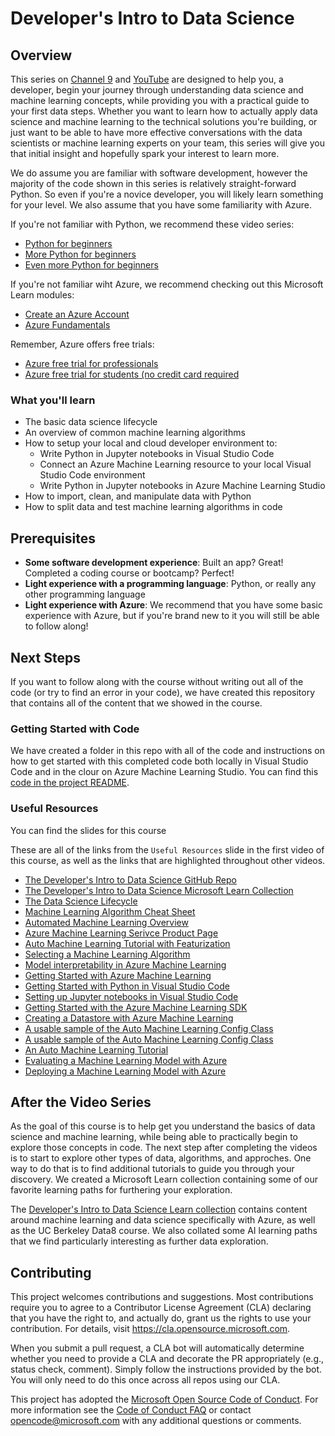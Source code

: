 # Developer's Intro to Data Science

## Overview

This series on [Channel 9](https://channel9.msdn.com/Series/Dev-Intro-to-Data-Science) and [YouTube](https://www.youtube.com/playlist?list=PLlrxD0HtieHjDop2DtiCmwTTcrlwKAVHE) are designed to help you, a developer, begin your journey through understanding data science and machine learning concepts, while providing you with a practical guide to your first data steps. Whether you want to learn how to actually apply data science and machine learning to the technical solutions you're building, or just want to be able to have more effective conversations with the data scientists or machine learning experts on your team, this series will give you that initial insight and hopefully spark your interest to learn more.

We do assume you are familiar with software development, however the majority of the code shown in this series is relatively straight-forward Python. So even if you're a novice developer, you will likely learn something for your level. We also assume that you have some familiarity with Azure. 

If you're not familiar with Python, we recommend these video series:
- [Python for beginners](https://aka.ms/pythonbeginnerseries)
- [More Python for beginners](https://aka.ms/morepython)
- [Even more Python for beginners](https://aka.ms/evenmorepython)

If you're not familiar wiht Azure, we recommend checking out this Microsoft Learn modules:
- [Create an Azure Account](https://docs.microsoft.com/en-us/learn/modules/create-an-azure-account/)
- [Azure Fundamentals](https://docs.microsoft.com/learn/paths/azure-fundamentals/)

Remember, Azure offers free trials:
- [Azure free trial for professionals](https://azure.microsoft.com/en-us/free/)
- [Azure free trial for students (no credit card required](https://azure.microsoft.com/en-us/free/students/)

### What you'll learn

- The basic data science lifecycle
- An overview of common machine learning algorithms
- How to setup your local and cloud developer environment to:
  - Write Python in Jupyter notebooks in Visual Studio Code
  - Connect an Azure Machine Learning resource to your local Visual Studio Code environment
  - Write Python in Jupyter notebooks in Azure Machine Learning Studio
- How to import, clean, and manipulate data with Python
- How to split data and test machine learning algorithms in code

## Prerequisites

- **Some software development experience**: Built an app? Great! Completed a coding course or bootcamp? Perfect!
- **Light experience with a programming language**: Python, or really any other programming language
- **Light experience with Azure**: We recommend that you have some basic experience with Azure, but if you're brand new to it you will still be able to follow along!

## Next Steps

If you want to follow along with the course without writing out all of the code (or try to find an error in your code), we have created this repository that contains all of the content that we showed in the course. 

### Getting Started with Code

We have created a folder in this repo with all of the code and instructions on how to get started with this completed code both locally in Visual Studio Code and in the clour on Azure Machine Learning Studio. You can find this [code in the project README](https://github.com/microsoft/c9-dev-intro-data-science/blob/main/regression-with-bikes/README.md).

### Useful Resources

You can find the slides for this course 

These are all of the links from the `Useful Resources` slide in the first video of this course, as well as the links that are highlighted throughout other videos.

- [The Developer's Intro to Data Science GitHub Repo](www.aka.ms/DevIntroDS_GitHub)
- [The Developer's Intro to Data Science Microsoft Learn Collection](http://www.aka.ms/DevIntroDS_Learn)
- [The Data Science Lifecycle](www.aka.ms/DataScienceLifecycle)
- [Machine Learning Algorithm Cheat Sheet](www.aka.ms/AlgorithmCheatSheet)
- [Automated Machine Learning Overview](www.aka.ms/AutomatedML)
- [Azure Machine Learning Serivce Product Page](www.aka.ms/AMLservice)
- [Auto Machine Learning Tutorial with Featurization](www.aka.ms/AutoMLfeaturization)
- [Selecting a Machine Learning Algorithm](www.aka.ms/SelectAlgos)
- [Model interpretability in Azure Machine Learning](www.aka.ms/ModelInterpretability)
- [Getting Started with Azure Machine Learning](www.aka.ms/AzureMLGettingStarted)
- [Getting Started with Python in Visual Studio Code](www.aka.ms/PythonInVSCode)
- [Setting up Jupyter notebooks in Visual Studio Code](www.aka.ms/DataScienceInVSCode)
- [Getting Started with the Azure Machine Learning SDK](www.aka.ms/IntroToAzureMLSDK)
- [Creating a Datastore with Azure Machine Learning](www.aka.ms/AzureMLDatastore)
- [A usable sample of the Auto Machine Learning Config Class](www.aka.ms/AutoMLConfig-Class)
- [A usable sample of the Auto Machine Learning Config Class](www.aka.ms/AutoMLConfig-Class)
- [An Auto Machine Learning Tutorial](www.aka.ms/IntroToAutoML)
- [Evaluating a Machine Learning Model with Azure](www.aka.ms/EvaluateModel)
- [Deploying a Machine Learning Model with Azure](www.aka.ms/DeployModel)


## After the Video Series

As the goal of this course is to help get you understand the basics of data science and machine learning, while being able to practically begin to explore those concepts in code. The next step after completing the videos is to start to explore other types of data, algorithms, and approches. One way to do that is to find additional tutorials to guide you through your discovery. We created a Microsoft Learn collection containing some of our favorite learning paths for furthering your exploration. 

The [Developer's Intro to Data Science Learn collection](www.aka.ms/DevIntroDS_Learn) contains content around machine learning and data science specifically with Azure, as well as the UC Berkeley Data8 course. We also collated some AI learning paths that we find particularly interesting as further data exploration.

## Contributing

This project welcomes contributions and suggestions.  Most contributions require you to agree to a Contributor License Agreement (CLA) declaring that you have the right to, and actually do, grant us the rights to use your contribution. For details, visit https://cla.opensource.microsoft.com.

When you submit a pull request, a CLA bot will automatically determine whether you need to provide a CLA and decorate the PR appropriately (e.g., status check, comment). Simply follow the instructions provided by the bot. You will only need to do this once across all repos using our CLA.

This project has adopted the [Microsoft Open Source Code of Conduct](https://opensource.microsoft.com/codeofconduct/). For more information see the [Code of Conduct FAQ](https://opensource.microsoft.com/codeofconduct/faq/) or contact [opencode@microsoft.com](mailto:opencode@microsoft.com) with any additional questions or comments.
